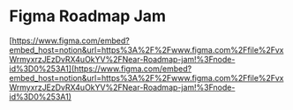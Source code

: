 # Figma Roadmap Jam

[https://www.figma.com/embed?embed_host=notion&url=https%3A%2F%2Fwww.figma.com%2Ffile%2FvxWrmyxrzJEzDvRX4uOkYV%2FNear-Roadmap-jam!%3Fnode-id%3D0%253A1](https://www.figma.com/embed?embed_host=notion&url=https%3A%2F%2Fwww.figma.com%2Ffile%2FvxWrmyxrzJEzDvRX4uOkYV%2FNear-Roadmap-jam!%3Fnode-id%3D0%253A1)